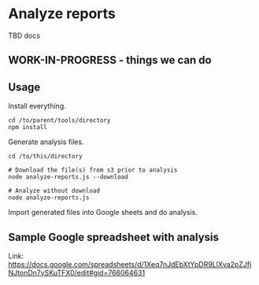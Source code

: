 # Analyze reports

TBD docs


## WORK-IN-PROGRESS - things we can do



## Usage

Install everything.

```
cd /to/parent/tools/directory
npm install
```

Generate analysis files.

```
cd /to/this/directory

# Download the file(s) from s3 prior to analysis
node analyze-reports.js --download

# Analyze without download
node analyze-reports.js
```

Import generated files into Google sheets and do analysis.

## Sample Google spreadsheet with analysis

Link: https://docs.google.com/spreadsheets/d/1Xeq7nJdEbXtYpDR9LlXva2pZJfjNJtonDn7vSKuTFX0/edit#gid=766064631
